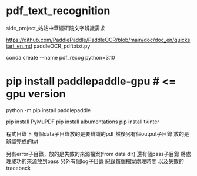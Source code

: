 # pdf_text_recognition
side_project_姑姑中華經研院文字辨識需求


https://github.com/PaddlePaddle/PaddleOCR/blob/main/doc/doc_en/quickstart_en.md
paddleOCR_pdftotxt.py

conda create --name pdf_recog python=3.10

# pip install paddlepaddle-gpu # <= gpu version
python -m pip install paddlepaddle

pip install PyMuPDF
pip install albumentations
pip install tkinter

程式目錄下 有個data子目錄放的是要辨識的pdf
然後另有個output子目錄 放的是辨識完成的txt

另有error子目錄，放的是失敗的來源檔案(from data dir) 還有個pass子目錄 將處理成功的來源放到pass
另外有個log子目錄 紀錄每個檔案處理時間 以及失敗的traceback